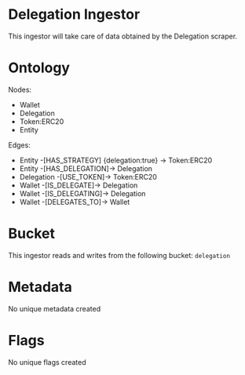 # Delegation Ingestor

This ingestor will take care of data obtained by the Delegation scraper.

# Ontology

Nodes:

- Wallet
- Delegation
- Token:ERC20
- Entity

Edges:

- Entity -[HAS_STRATEGY] {delegation:true} -> Token:ERC20
- Entity -[HAS_DELEGATION]-> Delegation
- Delegation -[USE_TOKEN]-> Token:ERC20
- Wallet -[IS_DELEGATE]-> Delegation
- Wallet -[IS_DELEGATING]-> Delegation
- Wallet -[DELEGATES_TO]-> Wallet 

# Bucket

This ingestor reads and writes from the following bucket: `delegation`

# Metadata

No unique metadata created

# Flags

No unique flags created
